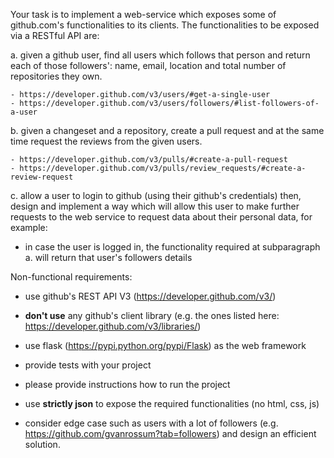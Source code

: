 Your task is to implement a web-service which exposes some
of github.com's functionalities to its clients. The functionalities to
be exposed via a RESTful API are:

  a. given a github user, find all users which follows that person and
  return each of those followers': name, email, location and total
  number of repositories they own.  
    
    - https://developer.github.com/v3/users/#get-a-single-user
    - https://developer.github.com/v3/users/followers/#list-followers-of-a-user

  b. given a changeset and a repository, create a pull request 
  and at the same time request the reviews from the given users.
  
    - https://developer.github.com/v3/pulls/#create-a-pull-request
    - https://developer.github.com/v3/pulls/review_requests/#create-a-review-request

  c. allow a user to login to github (using their github's
  credentials) then, design and implement a way which will allow this
  user to make further requests to the web service to request data
  about their personal data, for example:

   - in case the user is logged in, the functionality required at
     subparagraph a. will return that user's followers details
  
  
Non-functional requirements:
  - use github's REST API V3 (https://developer.github.com/v3/)

  - **don't use** any github's client library (e.g. the ones listed
    here: https://developer.github.com/v3/libraries/)

  - use flask (https://pypi.python.org/pypi/Flask) as the web framework

  - provide tests with your project

  - please provide instructions how to run the project

  - use **strictly json** to expose the required functionalities (no html, css, js)

  - consider edge case such as users with a lot of followers
    (e.g. https://github.com/gvanrossum?tab=followers) and design an efficient solution.